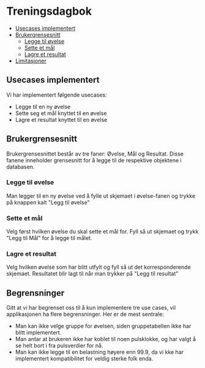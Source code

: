 # Treningsdagbok

- [Usecases implementert](#usecases-implementert)
- [Brukergrensesnitt](#brukergrensesnitt)
  * [Legge til øvelse](#legge-til-øvelse)
  * [Sette et mål](#sette-et-mål)
  * [Lagre et resultat](#lagre-et-resultat)
- [Limitasjoner](#limitasjoner)
## Usecases implementert

Vi har implementert følgende usecases:
 - Legge til en ny øvelse
 - Sette seg et mål knyttet til en øvelse
 - Lagre et resultat knyttet til en øvelse

## Brukergrensesnitt

Brukergrensesnittet består av tre faner: Øvelse, Mål og Resultat. Disse fanene inneholder grensesnitt for å legge til de respektive objektene i databasen.

### Legge til øvelse

Man legger til en ny øvelse ved å fylle ut skjemaet i øvelse-fanen og trykke på knappen kalt "Legg til øvelse"

### Sette et mål

Velg først hvilken øvelse du skal sette et mål for.
Fyll så ut skjemaet og trykk "Legg til Mål" for å legge til målet.

### Lagre et resultat

Velg hvilken øvelse som har blitt utfylt og fyll så ut det korresponderende skjemaet. Resultatet blir lagt til når man trykker på "Legg til resultat"

## Begrensninger
Gitt at vi har begrenset oss til å kun implementere tre use cases, vil applikasjonen ha flere begrensninger. Her er de mest sentrale:
- Man kan ikke velge gruppe for øvelsen, siden gruppetabellen ikke har blitt implementert.
- Man antar at brukeren ikke har koblet til noen pulsklokke, og har valgt å se helt bort i fra pulsverdier for nå.
- Man kan ikke legge til en belastning høyere enn 99.9, da vi kke har implementert kompatibilitet for veldig sterke folk enda.
